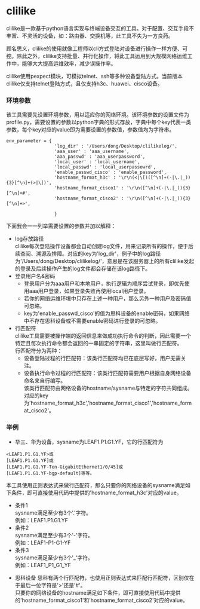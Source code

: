 # clilike

clilike是一款基于python语言实现与终端设备交互的工具。对于配置、交互手段不丰富、不灵活的设备，如：路由器、交换机等，此工具不失为一方良药。

顾名思义，clilike的使用就像工程师以cli方式登陆对设备进行操作一样方便、可控。除此之外，clilike支持批量、并行化操作，将此工具运用到大规模网络运维工作中，能够大大提高运维效率，减少误操作率。

clilike使用pexpect模块，可模拟telnet、ssh等多种设备登陆方式。当前版本clilike仅支持telnet登陆方式，且仅支持h3c、huawei、cisco设备。

### 环境参数

该工具需要先设置环境参数，用以适应你的网络环境。该环境参数的设置文件为profile.py，需要设置的参数以python字典的形式存放，字典中每个key代表一类参数，每个key对应的value即为需要设置的参数值，参数值均为字符串。

```
env_parameter = {
                  'log_dir' : '/Users/dong/Desktop/clilikelog/',
                  'aaa_user' : 'aaa_username',
                  'aaa_passwd' : 'aaa_userpassword',
                  'local_user' : 'local_username',
                  'local_passwd' : 'local_userpassowrd',
                  'enable_passwd_cisco' : 'enable_password',
                  'hostname_format_h3c' : '\r\n(<|\[)([^\n]+(-|\.|_)){3}[^\n]+(>|\])',
                  'hostname_format_cisco1' : '\r\n([^\n]+(-|\.|_)){3}[^\n]+#',
                  'hostname_format_cisco2' : '\r\n([^\n]+(-|\.|_)){3}[^\n]+>',

                  }
```

下面我会一一列举需要设置的参数并加以解释：  
* log存放路径  
clilike每次登陆操作设备都会自动创建log文件，用来记录所有的操作，便于后续查阅、溯源及排障。对应的key为'log_dir'，例子中的log路径为'/Users/dong/Desktop/clilikelog/'，意思是在该服务器上的所有clilike发起的登录及后续操作产生的log文件都会存储在该log路径下。  
* 登录用户名&密码  
  - 登录用户分为aaa用户和本地用户，执行逻辑为顺序尝试登录，即优先使用aaa用户登录，如果登录失败再使用local用户登录。
  - 若你的网络运维环境中只存在上述一种用户，那么另外一种用户及密码值可忽略。
  - key为'enable_passwd_cisco'的值为思科设备的enable密码，如果网络中不存在思科设备或不需要enable密码进行登录的可忽略。
* 行匹配符  
clilike工具需要被操作端的返回信息来做成功执行命令的判断，因此需要一个特定且每次执行命令都会返回的一串固定的字符串，这里叫做行匹配符。  
行匹配符分为两种：
  - 设备登陆过程的行匹配符：该类行匹配符均已在底层写好，用户无需关注。
  - 设备执行命令过程的行匹配符：该类行匹配符需要用户根据自身网络设备命名来自行编写。  
    该类行匹配符由网络设备的hostname/sysname与特定的字符共同组成。  
    对应的key为'hostname_format_h3c','hostname_format_cisco1','hostname_format_cisco2'。

### 举例

* 华三、华为设备，sysname为LEAF1.P1.G1.YF，它的行匹配符为  
```
<LEAF1.P1.G1.YF>或
[LEAF1.P1.G1.YF]或
[LEAF1.P1.G1.YF-Ten-GigabitEthernet1/0/45]或
[LEAF1.P1.G1.YF-bgp-default]等等。
```
本工具使用正则表达式来做行匹配符，那么只要你的网络设备的sysname满足如下条件，即可直接使用代码中提供的'hostname_format_h3c'对应的value。
  - 条件1  
  sysname满足至少有3个'.'字符。  
  例如：LEAF1.P1.G1.YF  
  - 条件2  
  sysname满足至少有3个'-'字符。  
  例如：LEAF1-P1-G1-YF  
  - 条件3  
  sysname满足至少有3个'\_'字符。  
  例如：LEAF1\_P1\_G1\_YF  
* 思科设备
思科有两个行匹配符，也使用正则表达式来匹配行匹配符，区别仅在于最后一位字符是'>'还是'#'。  
只要你的网络设备的hostname满足如下条件，即可直接使用代码中提供的'hostname_format_cisco1'和'hostname_format_cisco2'对应的value。  

  
